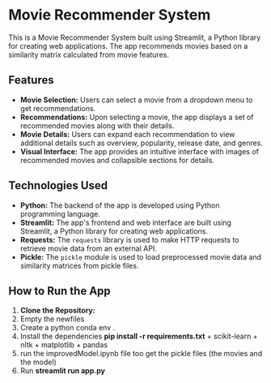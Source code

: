 # Movie Recommender System

This is a Movie Recommender System built using Streamlit, a Python library for creating web applications. The app recommends movies based on a similarity matrix calculated from movie features.

## Features

- **Movie Selection:** Users can select a movie from a dropdown menu to get recommendations.
- **Recommendations:** Upon selecting a movie, the app displays a set of recommended movies along with their details.
- **Movie Details:** Users can expand each recommendation to view additional details such as overview, popularity, release date, and genres.
- **Visual Interface:** The app provides an intuitive interface with images of recommended movies and collapsible sections for details.

## Technologies Used

- **Python:** The backend of the app is developed using Python programming language.
- **Streamlit:** The app's frontend and web interface are built using Streamlit, a Python library for creating web applications.
- **Requests:** The `requests` library is used to make HTTP requests to retrieve movie data from an external API.
- **Pickle:** The `pickle` module is used to load preprocessed movie data and similarity matrices from pickle files.


## How to Run the App

1. **Clone the Repository:**
2. Empty the newfiles 
3. Create a python conda env .
4. Install the dependencies **pip install -r requirements.txt** + scikit-learn + nltk + matplotlib + pandas
4. run the improvedModel.ipynb file too get the pickle files (the movies and the model)
6. Run **streamlit run app.py**